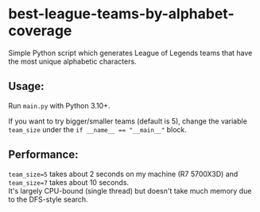 # best-league-teams-by-alphabet-coverage
Simple Python script which generates League of Legends teams that have the most unique alphabetic characters. 

## Usage:
Run `main.py` with Python 3.10+.

If you want to try bigger/smaller teams (default is 5), change the variable `team_size` under the `if __name__ == "__main__"` block.

## Performance:
`team_size=5` takes about 2 seconds on my machine (R7 5700X3D) and `team_size=7` takes about 10 seconds.  
It's largely CPU-bound (single thread) but doesn't take much memory due to the DFS-style search.  

